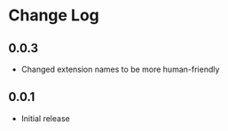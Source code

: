 # Change Log

## 0.0.3

- Changed extension names to be more human-friendly

## 0.0.1

- Initial release
